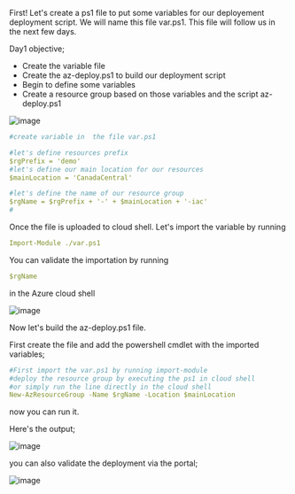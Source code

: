 First! Let's create a ps1 file to put some variables for our deployement deployment script. 
We will name this file var.ps1. This file will follow us in the next few days. 

Day1 objective;

-   Create the variable file
-   Create the az-deploy.ps1 to build our deployment script 
-   Begin to define some variables
-   Create a resource group based on those variables and the script az-deploy.ps1

![image](https://user-images.githubusercontent.com/101357756/222872679-323913c9-b2a4-4473-8c5b-86eaa31c4510.png)

```yaml
#create variable in  the file var.ps1

#let's define resources prefix
$rgPrefix = 'demo'
#let's define our main location for our resources
$mainLocation = 'CanadaCentral'

#let's define the name of our resource group
$rgName = $rgPrefix + '-' + $mainLocation + '-iac'
#
```

Once the file is uploaded to cloud shell. Let's import the variable by running 

```yaml
Import-Module ./var.ps1
```

You can validate the importation by running 
```yaml
$rgName
```
in the Azure cloud shell


![image](https://user-images.githubusercontent.com/101357756/222872689-b1f83bac-9345-4cdd-9c01-78d5390866c3.png)


Now let's build the az-deploy.ps1 file.

First create the file and add the powershell cmdlet with the imported variables;


```yaml
#First import the var.ps1 by running import-module
#deploy the resource group by executing the ps1 in cloud shell
#or simply run the line directly in the cloud shell
New-AzResourceGroup -Name $rgName -Location $mainLocation
```

now you can run it.

Here's the output;


![image](https://user-images.githubusercontent.com/101357756/222872977-44de8f40-97e6-41c6-8e18-dbddbb85236c.png)

you can also validate the deployment via the portal;

![image](https://user-images.githubusercontent.com/101357756/222873043-ae84bea8-9ee0-4227-9408-43143935ef38.png)


